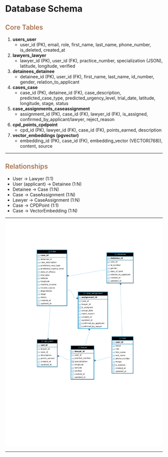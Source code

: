 # Database Schema


## <span style="font-weight:600; color:#A87352;">Core Tables</span>

1. **users_user**
    - user_id (PK), email, role, first_name, last_name, phone_number, is_deleted, created_at
2. **lawyers_lawyer**
    - lawyer_id (PK), user_id (FK), practice_number, specialization (JSON), latitude, longitude, verified
3. **detainees_detainee**
    - detainee_id (PK), user_id (FK), first_name, last_name, id_number, gender, relation_to_applicant
4. **cases_case**
    - case_id (PK), detainee_id (FK), case_description, predicted_case_type, predicted_urgency_level, trial_date, latitude, longitude, stage, status
5. **case_assignments_caseassignment**
    - assignment_id (PK), case_id (FK), lawyer_id (FK), is_assigned, confirmed_by_applicant/lawyer, reject_reason
6. **cpd_points_cpdpoint**
    - cpd_id (PK), lawyer_id (FK), case_id (FK), points_earned, description
7. **vector_embeddings (pgvector)**
    - embedding_id (PK), case_id (FK), embedding_vector (VECTOR(768)), content, source

---

## <span style="font-weight:600; color:#A87352;">Relationships</span>

- User → Lawyer (1:1)
- User (applicant) → Detainee (1:N)
- Detainee → Case (1:N)
- Case → CaseAssignment (1:N)
- Lawyer → CaseAssignment (1:N)
- Case → CPDPoint (1:1)
- Case → VectorEmbedding (1:N)

---

![Database Schema](images/schema.png)

---
